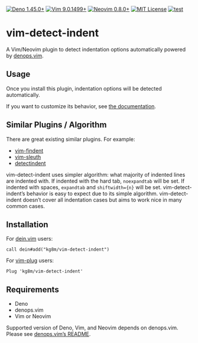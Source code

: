 [![Deno 1.45.0+](https://img.shields.io/badge/Deno-Support%201.45.0-yellowgreen.svg?logo=deno)](https://github.com/denoland/deno/tree/v1.45.0)
[![Vim 9.0.1499+](https://img.shields.io/badge/Vim-Support%209.0.1499%2B-yellowgreen.svg?logo=vim)](https://github.com/vim/vim/tree/v9.0.1499)
[![Neovim 0.8.0+](https://img.shields.io/badge/Neovim-Support%200.8.0-yellowgreen.svg?logo=neovim&logoColor=white)](https://github.com/neovim/neovim/tree/v0.8.0)
[![MIT License](https://img.shields.io/badge/license-MIT-blue.svg)](LICENSE)
[![test](https://github.com/kg8m/vim-detect-indent/actions/workflows/checks.yml/badge.svg)](https://github.com/kg8m/vim-detect-indent/actions/workflows/checks.yml)

# vim-detect-indent

A Vim/Neovim plugin to detect indentation options automatically powered by
[denops.vim](https://github.com/vim-denops/denops.vim).

## Usage

Once you install this plugin, indentation options will be detected
automatically.

If you want to customize its behavior, see
[the documentation](doc/vim-detect-indent.txt).

## Similar Plugins / Algorithm

There are great existing similar plugins. For example:

- [vim-findent](https://github.com/lambdalisue/vim-findent)
- [vim-sleuth](https://github.com/tpope/vim-sleuth)
- [detectindent](https://github.com/ciaranm/detectindent)

vim-detect-indent uses simpler algorithm: what majority of indented lines are
indented with. If indented with the hard tab, `noexpandtab` will be set. If
indented with spaces, `expandtab` and `shiftwidth={n}` will be set.
vim-detect-indent’s behavior is easy to expect due to its simple algorithm.
vim-detect-indent doesn’t cover all indentation cases but aims to work nice in
many common cases.

## Installation

For [dein.vim](https://github.com/Shougo/dein.vim) users:

```vim
call dein#add("kg8m/vim-detect-indent")
```

For [vim-plug](https://github.com/junegunn/vim-plug) users:

```vim
Plug 'kg8m/vim-detect-indent'
```

## Requirements

- Deno
- denops.vim
- Vim or Neovim

Supported version of Deno, Vim, and Neovim depends on denops.vim. Please see
[denops.vim’s README](https://github.com/vim-denops/denops.vim#readme).

